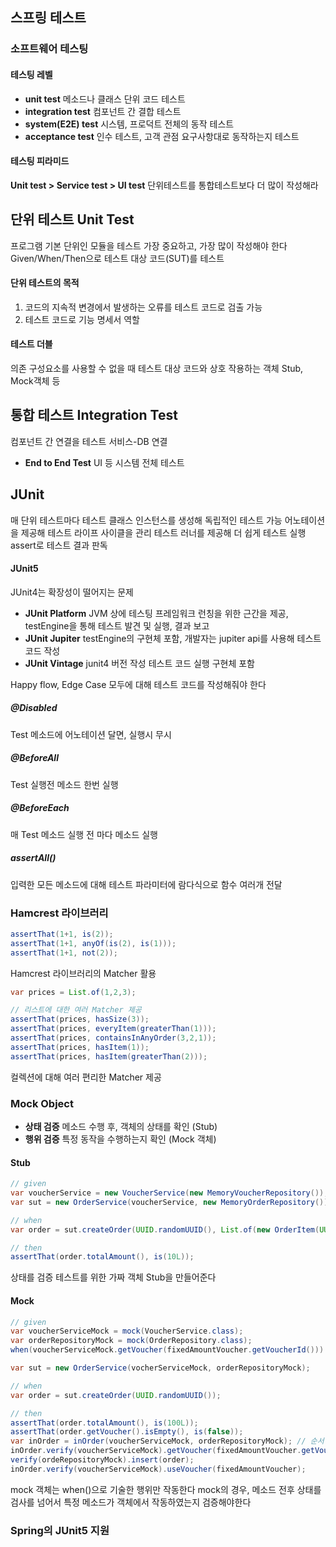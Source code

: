 ## 스프링 테스트
### 소프트웨어 테스팅
#### 테스팅 레벨
- **unit test**
  메소드나 클래스 단위 코드 테스트
- **integration test**
  컴포넌트 간 결합 테스트
- **system(E2E) test**
  시스템, 프로덕트 전체의 동작 테스트
- **acceptance test**
  인수 테스트, 고객 관점 요구사항대로 동작하는지 테스트
#### 테스팅 피라미드
**Unit test > Service test > UI test**
단위테스트를 통합테스트보다 더 많이 작성해라
## 단위 테스트 Unit Test
프로그램 기본 단위인 모듈을 테스트
가장 중요하고, 가장 많이 작성해야 한다
Given/When/Then으로 테스트 대상 코드(SUT)를 테스트
#### 단위 테스트의 목적
1. 코드의 지속적 변경에서 발생하는 오류를 테스트 코드로 검출 가능
2. 테스트 코드로 기능 명세서 역할
#### 테스트 더블
의존 구성요소를 사용할 수 없을 때 테스트 대상 코드와 상호 작용하는 객체
Stub, Mock객체 등
## 통합 테스트 Integration Test
컴포넌트 간 연결을 테스트
서비스-DB 연결
- **End to End Test**
  UI 등 시스템 전체 테스트
## JUnit
매 단위 테스트마다 테스트 클래스 인스턴스를 생성해 독립적인 테스트 가능
어노테이션을 제공해 테스트 라이프 사이클을 관리
테스트 러너를 제공해 더 쉽게 테스트 실행
assert로 테스트 결과 판독
#### JUnit5
JUnit4는 확장성이 떨어지는 문제
- **JUnit Platform**
  JVM 상에 테스팅 프레임워크 런칭을 위한 근간을 제공, testEngine을 통해 테스트 발견 및 실행, 결과 보고
- **JUnit Jupiter**
  testEngine의 구현체 포함, 개발자는 jupiter api를 사용해 테스트 코드 작성
- **JUnit Vintage**
  junit4 버전 작성 테스트 코드 실행 구현체 포함

Happy flow, Edge Case 모두에 대해 테스트 코드를 작성해줘야 한다
##### @Disabled
Test 메소드에 어노테이션 달면, 실행시 무시
##### @BeforeAll
Test 실행전 메소드 한번 실행
##### @BeforeEach
매 Test 메소드 실행 전 마다 메소드 실행
##### assertAll()
입력한 모든 메소드에 대해 테스트
파라미터에 람다식으로 함수 여러개 전달
### Hamcrest 라이브러리
```java
assertThat(1+1, is(2));
assertThat(1+1, anyOf(is(2), is(1)));
assertThat(1+1, not(2));
```
Hamcrest 라이브러리의 Matcher 활용

```java
var prices = List.of(1,2,3);

// 리스트에 대한 여러 Matcher 제공
assertThat(prices, hasSize(3));
assertThat(prices, everyItem(greaterThan(1)));
assertThat(prices, containsInAnyOrder(3,2,1));
assertThat(prices, hasItem(1));
assertThat(prices, hasItem(greaterThan(2)));
```
컬렉션에 대해 여러 편리한 Matcher 제공
### Mock Object
- **상태 검증**
  메소드 수행 후, 객체의 상태를 확인 (Stub)
- **행위 검증**
  특정 동작을 수행하는지 확인 (Mock 객체)
#### Stub
```java
// given
var voucherService = new VoucherService(new MemoryVoucherRepository());
var sut = new OrderService(voucherService, new MemoryOrderRepository());

// when
var order = sut.createOrder(UUID.randomUUID(), List.of(new OrderItem(UUID.randomUUID), 200, 1));

// then
assertThat(order.totalAmount(), is(10L));
```
상태를 검증
테스트를 위한 가짜 객체 Stub을 만들어준다
#### Mock
```java
// given
var voucherServiceMock = mock(VoucherService.class);
var orderRepositoryMock = mock(OrderRepository.class);
when(voucherServiceMock.getVoucher(fixedAmountVoucher.getVoucherId())).thenReturn(fixedAmountVoucher)

var sut = new OrderService(vocherServiceMock, orderRepositoryMock);

// when
var order = sut.createOrder(UUID.randomUUID());

// then
assertThat(order.totalAmount(), is(100L));
assertThat(order.getVoucher().isEmpty(), is(false));
var inOrder = inOrder(voucherServiceMock, orderRepositoryMock); // 순서 지정
inOrder.verify(voucherServiceMock).getVoucher(fixedAmountVoucher.getVoucherId());
verify(ordeRepositoryMock).insert(order);
inOrder.verify(voucherServiceMock).useVoucher(fixedAmountVoucher);
```
mock 객체는 when()으로 기술한 행위만 작동한다
mock의 경우, 메소드 전후 상태를 검사를 넘어서 특정 메소드가 객체에서 작동하였는지 검증해야한다
### Spring의 JUnit5 지원

